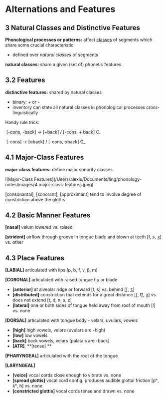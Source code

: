 # Alternations and Features

## 3 Natural Classes and Distinctive Features

**Phonological processes or patterns:** affect <u>classes</u> of segments which share some crucial characteristic  

- defined over *natural classes* of segments  

**natural classes:** share a given (set of) phonetic features  

## 3.2 Features

**distinctive features:** shared by natural classes  

- binary: + or -  
- inventory can state all natural classes in phonological processes cross-linguistically  

Handy rule trick:  

​		[-cons, -back] -> [+back] / [-cons, + back] C_  

​		[-cons] -> [αback] / [-cons, αback] C_  

## 4.1 Major-Class Features

**major-class features:** define major sonority classes  

![Major-Class Features](/Users/alexlu/Documents/ling/phonology-notes/images/4 major-class-features.jpeg)

[consonantal], [sonorant], [approximant] tend to involve degree of constriction above the glottis  

## 4.2 Basic Manner Features

**[nasal]** velum lowered vs. raised   

**[strident]** airflow through groove in tongue blade and blown at teeth [f, s, ʒ] vs. other  

## 4.3 Place Features

**[LABIAL]** articulated with lips [p, b, f, v, β, m]  

**[CORONAL]** articulated with raised tongue tip or blade   

- **[anterior]** at alveolar ridge or forward [t, s] vs. behind [ʃ, ʒ]  
- **[distributed]** constriction that extends for a great distance [ʃ, t͡ʃ, ʒ] vs. does not extend [t, d, n, s, z]  
- **[lateral]** one or both sides of tongue held away from roof of mouth [l] vs. none

**[DORSAL]** articulated with tongue body - velars, uvulars, vowels  

- **[high]** high vowels, velars (uvulars are -high)  
- **[low]** low vowels  
- **[back]** back vowels, velars (palatals are -back)  
- **[ATR]**, **[tense] ** 

**[PHARYNGEAL]** articulated with the root of the tongue  

**[LARYNGEAL]**  

- **[voice]** vocal cords close enough to vibrate vs. none  
- **[spread glottis]** vocal cord config. produces audible glottal friction [pʰ, kʰ, h] vs. none  
- **[constricted glottis]** vocal cords tense and drawn vs. none  





